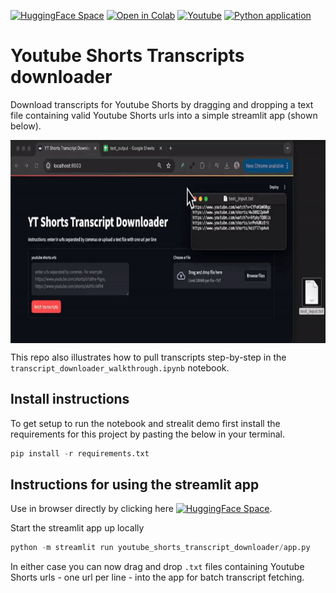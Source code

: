 [![HuggingFace Space](https://img.shields.io/badge/🤗-HuggingFace%20Space-cyan.svg)](https://huggingface.co/spaces/neonwatty/youtube_shorts_transcript_downloader)  [![Open in Colab](https://colab.research.google.com/assets/colab-badge.svg)](https://colab.research.google.com/github/jermwatt/youtube_transcript_downloader/blob/main/transcript_downloader_walkthrough.ipynb)
<a href="https://www.youtube.com/watch?v=Z7Zm3GQ8q-U" target="_parent"><img src="https://badges.aleen42.com/src/youtube.svg" alt="Youtube"/></a> [![Python application](https://github.com/neonwatty/youtube_shorts_transcript_downloader/actions/workflows/python-app.yml/badge.svg)](https://github.com/neonwatty/youtube_shorts_transcript_downloader/actions/workflows/python-app.yml/python-app.yml)





# Youtube Shorts Transcripts downloader

Download transcripts for Youtube Shorts by dragging and dropping a text file containing valid Youtube Shorts urls into a simple streamlit app (shown below).

<img align="center" src="https://github.com/jermwatt/readme_gifs/blob/main/yt_shorts_demo.gif" height="325">

This repo also illustrates how to pull transcripts step-by-step in the `transcript_downloader_walkthrough.ipynb` notebook.

## Install instructions

To get setup to run the notebook and strealit demo first install the requirements for this project by pasting the below in your terminal.

```python
pip install -r requirements.txt
```


## Instructions for using the streamlit app

Use in browser directly by clicking here [![HuggingFace Space](https://img.shields.io/badge/🤗-HuggingFace%20Space-cyan.svg)](https://huggingface.co/spaces/neonwatty/youtube_shorts_transcript_downloader).

Start the streamlit app up locally

```python
python -m streamlit run youtube_shorts_transcript_downloader/app.py
```

In either case you can now drag and drop `.txt` files containing Youtube Shorts urls - one url per line - into the app for batch transcript fetching.
